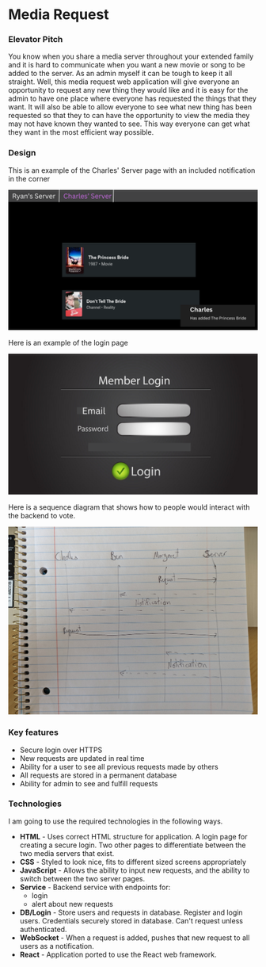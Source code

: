 # Media Request

### Elevator Pitch

You know when you share a media server throughout your extended family and it is hard to communicate when you want a new movie or song to be added to the server. As an admin myself it can be tough to keep it all straight. Well, this media request web application will give everyone an opportunity to request any new thing they would like and it is easy for the admin to have one place where everyone has requested the things that they want. It will also be able to allow everyone to see what new thing has been requested so that they to can have the opportunity to view the media they may not have known they wanted to see. This way everyone can get what they want in the most efficient way possible.

### Design

This is an example of the Charles' Server page with an included notification in the corner

![Media Request Page Example](Pictures/Page_Example_For_Startup.png)

Here is an example of the login page

![Login Page Example](Pictures/Login_Page_For_Startup.png)

Here is a sequence diagram that shows how to people would interact with the backend to vote.

![Sequence Diagram Example](Pictures/Sequence_Diagram.jpg)

### Key features

- Secure login over HTTPS
- New requests are updated in real time
- Ability for a user to see all previous requests made by others
- All requests are stored in a permanent database
- Ability for admin to see and fulfill requests

### Technologies

I am going to use the required technologies in the following ways.

- **HTML** - Uses correct HTML structure for application. A login page for creating a secure login. Two other pages to differentiate between the two media servers that exist.
- **CSS** - Styled to look nice, fits to different sized screens appropriately
- **JavaScript** - Allows the ability to input new requests, and the ability to switch between the two server pages.
- **Service** - Backend service with endpoints for:
  - login
  - alert about new requests
- **DB/Login** - Store users and requests in database. Register and login users. Credentials securely stored in database. Can't request unless authenticated.
- **WebSocket** - When a request is added, pushes that new request to all users as a notification.
- **React** - Application ported to use the React web framework.